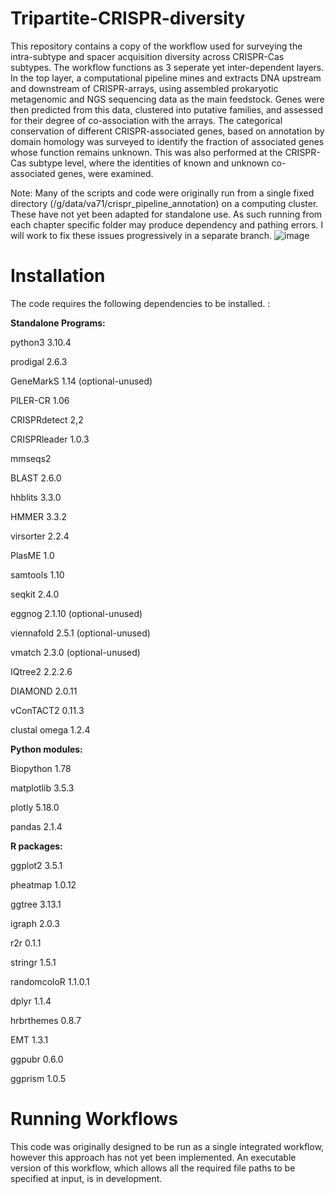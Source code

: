 # Tripartite-CRISPR-diversity
This repository contains a copy of the workflow used for surveying the intra-subtype and spacer acquisition diversity across CRISPR-Cas subtypes. The workflow functions as 3 seperate yet inter-dependent layers. In the top layer, a computational pipeline mines and extracts DNA upstream and downstream of CRISPR-arrays, using assembled prokaryotic metagenomic and NGS sequencing data as the main feedstock. Genes were then predicted from this data, clustered into putative families, and assessed for their degree of co-association with the arrays. The categorical conservation of different CRISPR-associated genes, based on annotation by domain homology was surveyed to identify the fraction of associated genes whose function remains unknown. This was also performed at the CRISPR-Cas subtype level, where the identities of known and unknown co-associated genes, were examined. 

Note: Many of the scripts and code were originally run from a single fixed directory (/g/data/va71/crispr_pipeline_annotation) on a computing cluster. These have not yet been adapted for standalone use. As such running from each chapter specific folder may produce dependency and pathing errors. I will work to fix these issues progressively in a separate branch.
![image](https://github.com/user-attachments/assets/fb1c04dc-6cf1-4c80-9c6c-347d942e59e4)

# Installation

The code requires the following dependencies to be installed. :

**Standalone Programs:**

python3		3.10.4

prodigal	 2.6.3

GeneMarkS	 1.14	(optional-unused)

PILER-CR	 1.06

CRISPRdetect	 2,2

CRISPRleader	 1.0.3

mmseqs2

BLAST  2.6.0

hhblits	 3.3.0

HMMER	 3.3.2

virsorter	 2.2.4

PlasME	 1.0

samtools	 1.10

seqkit	 2.4.0

eggnog	 2.1.10	(optional-unused)

viennafold	 2.5.1	(optional-unused)

vmatch	 2.3.0 (optional-unused)

IQtree2	 2.2.2.6

DIAMOND  2.0.11

vConTACT2	 0.11.3

clustal omega	 1.2.4

**Python modules:**

Biopython	 1.78	

matplotlib  3.5.3

plotly	 5.18.0

pandas	 2.1.4

**R packages:**

ggplot2	  3.5.1

pheatmap	 1.0.12

ggtree	 3.13.1

igraph	 2.0.3

r2r	 0.1.1

stringr	 1.5.1

randomcoloR	 1.1.0.1

dplyr	 1.1.4

hrbrthemes	 0.8.7

EMT	 1.3.1

ggpubr  0.6.0

ggprism  1.0.5




# Running Workflows

This code was originally designed to be run as a single integrated workflow, however this approach has not yet been implemented. An executable version of this workflow, which allows all the required file paths to be specified at input, is in development.
